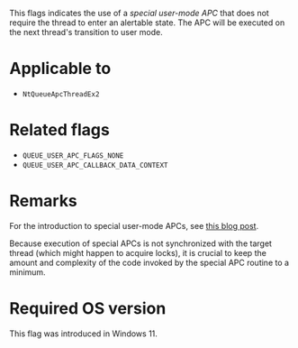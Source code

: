 This flags indicates the use of a *special user-mode APC* that does not require the thread to enter an alertable state. The APC will be executed on the next thread's transition to user mode.

# Applicable to
 - `NtQueueApcThreadEx2`

# Related flags
 - `QUEUE_USER_APC_FLAGS_NONE`
 - `QUEUE_USER_APC_CALLBACK_DATA_CONTEXT`

# Remarks
For the introduction to special user-mode APCs, see [this blog post](https://repnz.github.io/posts/apc/user-apc/#ntqueueapcthreadex-meet-special-user-apc).

Because execution of special APCs is not synchronized with the target thread (which might happen to acquire locks), it is crucial to keep the amount and complexity of the code invoked by the special APC routine to a minimum.

# Required OS version
This flag was introduced in Windows 11.
